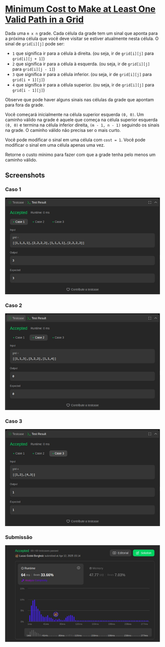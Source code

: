 # [Minimum Cost to Make at Least One Valid Path in a Grid](https://leetcode.com/problems/minimum-cost-to-make-at-least-one-valid-path-in-a-grid/description/)

Dada uma `m x n` grade. Cada célula da grade tem um sinal que aponta para a próxima célula que você deve visitar se estiver atualmente nesta célula. O sinal de `grid[i][j]` pode ser:

- `1` que significa ir para a célula à direita. (ou seja, ir de `grid[i][j]` para `grid[i][j + 1]`)
- `2` que significa ir para a célula à esquerda. (ou seja, ir de `grid[i][j]` para `grid[i][j - 1]`)
- `3` que significa ir para a célula inferior. (ou seja, ir de `grid[i][j]` para `grid[i + 1][j]`)
- `4` que significa ir para a célula superior. (ou seja, ir de `grid[i][j]` para `grid[i - 1][j]`)

Observe que pode haver alguns sinais nas células da grade que apontam para fora da grade.

Você começará inicialmente na célula superior esquerda `(0, 0)`. Um caminho válido na grade é aquele que começa na célula superior esquerda `(0, 0)` e termina na célula inferior direita, `(m - 1, n - 1)` seguindo os sinais na grade. O caminho válido não precisa ser o mais curto.

Você pode modificar o sinal em uma célula com `cost = 1`. Você pode modificar o sinal em uma célula apenas uma vez.

Retorne o custo mínimo para fazer com que a grade tenha pelo menos um caminho válido.

## Screenshots

### Caso 1

![Case1](/Minimum%20Cost/assets/img/caso1.jpeg)

### Caso 2

![Case2](/Minimum%20Cost/assets/img/caso2.jpeg)

### Caso 3

![Case3](/Minimum%20Cost/assets/img/caso3.jpeg)

### Submissão

![Submission](/Minimum%20Cost/assets/img/submissao.jpeg)
